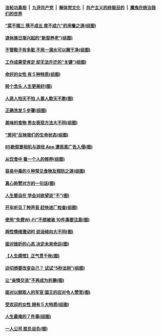 ####  [法轮功真相](../../../../basic/blob/master/README.md?t=08201100) &nbsp;|&nbsp; [九评共产党](../../../../9ping.md/blob/master/README.md?t=08201100) &nbsp;|&nbsp; [解体党文化](../../../../jtdwh.md/blob/master/README.md?t=08201100)  &nbsp;|&nbsp; [共产主义的终极目的](../../../../gczydzjmd.md/blob/master/README.md?t=08201100) &nbsp;|&nbsp; [魔鬼在统治我们的世界](../../../../mgztzwmdsj.md/blob/master/README.md?t=08201100) 

#### [“菜不摆三 筷不成五 席不成六”的用餐之道(组图)](../pages/p8/904364.md?t=08201100) 

#### [退休族日渐兴起的“新型养老”(组图)](../pages/p8/904025.md?t=08201100) 

#### [不管鞋子有多脏 不用一滴水可以擦干净(组图)](../pages/p8/903833.md?t=08201100) 

#### [工作成果受肯定 却无法升迁的“关键”(组图)](../pages/p8/904239.md?t=08201100) 

#### [命好的女性 有５种特质(组图)](../pages/p8/904008.md?t=08201100) 

#### [转个念头 人生更美好(图)](../pages/p8/903829.md?t=08201100) 

#### [人恶人怕天不怕 人善人欺天不欺(图)](../pages/p8/903708.md?t=08201100) 

#### [正确洗发５步骤(组图)](../pages/p8/904066.md?t=08201100) 

#### [美味的食物 男女表现方法大不同(组图)](../pages/p8/904038.md?t=08201100) 

#### [“房间”反映我们的生命状态(组图)](../pages/p8/903625.md?t=08201100) 

#### [85款假冒相机与游戏 App 遭恶意广告入侵(图)](../pages/p8/904001.md?t=08201100) 

#### [从饮食中 看一个人的修养(组图)](../pages/p8/904020.md?t=08201100) 

#### [容易中毒的６种常见食物及预防之道(组图)](../pages/p8/904019.md?t=08201100) 

#### [真心称赞对方的一句话(图)](../pages/p8/903899.md?t=08201100) 

#### [人生要自在 学会对欲望说“不”(图)](../pages/p8/903822.md?t=08201100) 

#### [开车听见７种声音 赶快进厂检查(组图)](../pages/p8/903792.md?t=08201100) 

#### [使用“免费Wi-Fi”不想被骇 10件事要注意(图)](../pages/p8/903693.md?t=08201100) 

#### [两性情绪激动时 说话倾向大不同(图)](../pages/p8/903896.md?t=08201100) 

#### [面对挫折的心态 决定未来命运(图)](../pages/p8/903615.md?t=08201100) 

#### [【人生感悟】正气贯千秋(图)](../pages/p8/903658.md?t=08201100) 

#### [迫切想要改变自己？ 试试“5秒法则”(组图)](../pages/p8/903788.md?t=08201100) 

#### [让“亲情交流”不再成为折磨(图)](../pages/p8/903787.md?t=08201100) 

#### [面对以貌取人的军官 国王的应对令人赞赏(图)](../pages/p8/903601.md?t=08201100) 

#### [受欢迎的女性 拥有５大特质(组图)](../pages/p8/903664.md?t=08201100) 

#### [人生最难的７件事(组图)](../pages/p8/903690.md?t=08201100) 

#### [一人公司 胜负自负(图)](../pages/p8/903592.md?t=08201100) 

